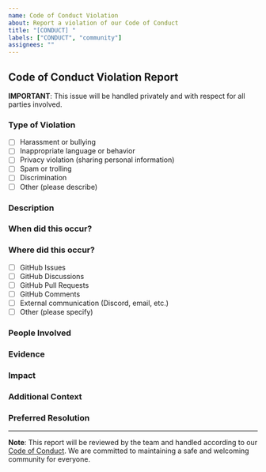 ```yaml
---
name: Code of Conduct Violation
about: Report a violation of our Code of Conduct
title: "[CONDUCT] "
labels: ["CONDUCT", "community"]
assignees: ""
---
```


## Code of Conduct Violation Report

**IMPORTANT**: This issue will be handled privately and with respect for all parties involved.

### Type of Violation
<!-- Please select the type of violation -->
- [ ] Harassment or bullying
- [ ] Inappropriate language or behavior
- [ ] Privacy violation (sharing personal information)
- [ ] Spam or trolling
- [ ] Discrimination
- [ ] Other (please describe)

### Description
<!-- Please provide a clear and detailed description of the incident -->

### When did this occur?
<!-- Date and time if known -->

### Where did this occur?
<!-- Please specify where the incident took place -->
- [ ] GitHub Issues
- [ ] GitHub Discussions
- [ ] GitHub Pull Requests
- [ ] GitHub Comments
- [ ] External communication (Discord, email, etc.)
- [ ] Other (please specify)

### People Involved
<!-- Please list the usernames of people involved (if known) -->

### Evidence
<!-- Please provide any relevant links, screenshots, or other evidence -->
<!-- You can drag and drop images here -->

### Impact
<!-- How did this incident affect you or the community? -->

### Additional Context
<!-- Any additional information that might be helpful -->

### Preferred Resolution
<!-- What would you like to see happen? (optional) -->

---

**Note**: This report will be reviewed by the team and handled according to our [Code of Conduct](https://github.com/RFS-ADRENO/zca-js/blob/main/CODE_OF_CONDUCT.md). We are committed to maintaining a safe and welcoming community for everyone. 